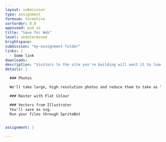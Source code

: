 ```yaml
---
layout: submission
type: assignment
formsum: formative
sortorder: 8.0
appsused: psd ai
title: "Save for Web"
level: undetermined
brightspace: 
submission: "my-assignment-folder"
links: |
  - Some link
downloads:
description: "Visitors to the site you're building will want it to load as quickly as possible. We'll export various types of graphics so they're as small and colour-accurate as possible."
details: |

  ### Photos

  We'll take large, high resolution photos and reduce them to take as little disc space as possible.

  ### Raster with Flat Colour

  ### Vectors from Illustrator
  You'll save as svg.
  Run your files through SpriteBot
  

assignment: |

---
```

